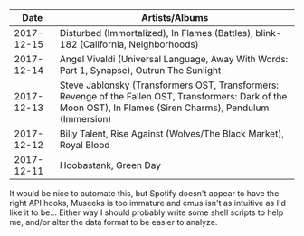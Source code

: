 | Date       | Artists/Albums |
| ---------- | -------------- |
| 2017-12-15 | Disturbed (Immortalized), In Flames (Battles), blink-182 (California, Neighborhoods) |
| 2017-12-14 | Angel Vivaldi (Universal Language, Away With Words: Part 1, Synapse), Outrun The Sunlight |
| 2017-12-13 | Steve Jablonsky (Transformers OST, Transformers: Revenge of the Fallen OST, Transformers: Dark of the Moon OST), In Flames (Siren Charms), Pendulum (Immersion) |
| 2017-12-12 | Billy Talent, Rise Against (Wolves/The Black Market), Royal Blood |
| 2017-12-11 | Hoobastank, Green Day |

It would be nice to automate this, but Spotify doesn't appear to have the right API hooks, Museeks is too immature and cmus isn't as intuitive as I'd like it to be...
Either way I should probably write some shell scripts to help me, and/or alter the data format to be easier to analyze.
